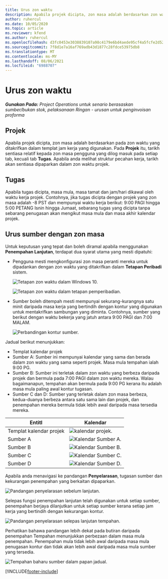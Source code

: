 ```yaml
---
title: Urus zon waktu
description: Apabila projek dicipta, zon masa adalah berdasarkan zon waktu yang ditakrifkan dalam templat jam kerja yang digunakan.
author: ruhercul
ms.date: 10/05/2020
ms.topic: article
ms.reviewer: kfend
ms.author: ruhercul
ms.openlocfilehash: d3fc0453e3038839107a98c4179e6bd4aede95cf4a5fcfe2d52f823b83029485
ms.sourcegitcommit: 7f8d1e7a16af769adb43d1877c28fdce53975db8
ms.translationtype: MT
ms.contentlocale: ms-MY
ms.lasthandoff: 08/06/2021
ms.locfileid: "6988707"
---
```

# <a name="manage-time-zones"></a>Urus zon waktu

_**Gunakan Pada:** Project Operations untuk senario berasaskan sumber/bukan stok, pelaksanaan Ringan - urusan untuk penginvoisan proforma_


## <a name="projects"></a>Projek

Apabila projek dicipta, zon masa adalah berdasarkan pada zon waktu yang ditakrifkan dalam templat jam kerja yang digunakan. Pada **Projek** itu, tarikh sentiasa relatif kepada zon masa pengguna yang dilog masuk pada setiap tab, kecuali tab **Tugas**. Apabila anda melihat struktur pecahan kerja, tarikh akan sentiasa dipaparkan dalam zon waktu projek.

## <a name="tasks"></a>Tugas

Apabila tugas dicipta, masa mula, masa tamat dan jam/hari dikawal oleh waktu kerja projek. Contohnya, jika tugas dicipta dengan projek yang zon masa adalah -8 PST dan mempunyai waktu kerja berikut: 9:00 PAGI hingga 5:00 PETANG Isnin hingga Jumaat, sebarang tugas yang dicipta tanpa sebarang penugasan akan mengikut masa mula dan masa akhir kalendar projek.

## <a name="manage-resources-with-time-zones"></a>Urus sumber dengan zon masa

Untuk keputusan yang tepat dan boleh diramal apabila menggunakan **Penempahan Lanjutan**, terdapat dua syarat utama yang mesti dipatuhi:  

- Pengguna mesti mengkonfigurasi zon masa peranti mereka untuk dipadankan dengan zon waktu yang ditakrifkan dalam **Tetapan Peribadi** sistem.
 
  ![Tetapan zon waktu dalam Windows 10.](media/reconcile-assignments-03.png)

  ![Tetapan zon waktu dalam tetapan pemperibadian.](media/reconcile-assignments-04.png)
 
- Sumber boleh ditempah mesti mempunyai sekurang-kurangnya satu minit daripada masa kerja yang bertindih dengan kontur yang digunakan untuk mentakrifkan sambungan yang diminta. Contohnya, sumber yang berikut dengan waktu bekerja yang jatuh antara 9:00 PAGI dan 7:00 MALAM. 

  ![Perbandingan kontur sumber.](media/reconcile-assignments-05.png)

Jadual berikut menunjukkan:

- Templat kalendar projek
- Sumber A: Sumber ini mempunyai kalendar yang sama dan berada dalam zon waktu yang sama seperti projek. Masa mula tempahan ialah 9:00 PG.
- Sumber B: Sumber ini terletak dalam zon waktu yang berbeza daripada projek dan bermula pada 7:00 PAGI dalam zon waktu mereka. Walau bagaimanapun, tempahan akan bermula pada 9:00 PG kerana itu adalah masa mula paling awal kontur tugasan.
- Sumber C dan D: Sumber yang terletak dalam zon masa berbeza, kedua-duanya berbeza antara satu sama lain dan projek, dan penempahan mereka bermula tidak lebih awal daripada masa tersedia mereka.

|EntitI  |Kalendar  |
|-|-|
|Templat kalendar projek   | ![kalendar projek.](media/reconcile-assignments-06.png) |
|Sumber A  | ![Kalendar Sumber A.](media/reconcile-assignments-06.png) |
|Sumber B  |  ![Kalendar Sumber B.](media/reconcile-assignments-07.png) |
|Sumber C  |  ![Kalendar Sumber C.](media/reconcile-assignments-08.png) |
|Sumber D  | ![Kalendar Sumber D.](media/reconcile-assignments-09.png)  |
 
Apabila anda menavigasi ke pandangan **Penyelarasan**, tugasan sumber dan kekurangan penempahan yang berkaitan dipaparkan.

![Pandangan penyelarasan sebelum lanjutan.](media/reconcile-assignments-10.png)

Selepas fungsi penempahan lanjutan telah digunakan untuk setiap sumber, penempahan berjaya dilanjutkan untuk setiap sumber kerana setiap jam kerja yang bertindih dengan kekurangan kontur.

![Pandangan penyelarasan selepas lanjutan tempahan.](media/reconcile-assignments-11.png) 

Perhatikan bahawa pandangan lebih dekat pada butiran daripada penempahan Tempahan menunjukkan perbezaan dalam masa mula penempahan. Penempahan mula tidak lebih awal daripada masa mula penugasan kontur dan tidak akan lebih awal daripada masa mula sumber yang tersedia.

![Tempahan baharu sumber dalam papan jadual.](media/reconcile-assignments-12.png)


[!INCLUDE[footer-include](../includes/footer-banner.md)]